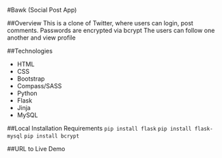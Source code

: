 #Bawk (Social Post App)

##Overview
This is a clone of Twitter, where users can login, post comments.
Passwords are encrypted via bcrypt
The users can follow one another and view profile

##Technologies

* HTML
* CSS
* Bootstrap
* Compass/SASS
* Python
* Flask
* Jinja
* MySQL

##Local Installation Requirements
`pip install flask`
`pip install flask-mysql`
`pip install bcrypt`

##URL to Live Demo
